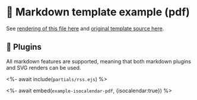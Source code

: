 # 📒 Markdown template example (pdf)

See [rendering of this file here](https://github.com/cyberoslab/metrics/blob/examples/metrics.markdown.pdf) and [original template source here](https://github.com/cyberoslab/metrics/blob/master/source/templates/markdown/example.pdf.md).

## 🧩 Plugins

All markdown features are supported, meaning that both markdown plugins and SVG renders can be used.

<%- await include(`partials/rss.ejs`) %>

<%- await embed(`example-isocalendar-pdf`, {isocalendar:true}) %>
